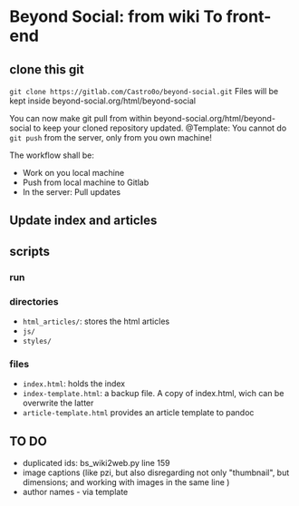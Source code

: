 # Beyond Social:  from wiki To front-end

## clone this git
`git clone https://gitlab.com/Castro0o/beyond-social.git`
Files will be kept inside beyond-social.org/html/beyond-social

You can now make git pull from within beyond-social.org/html/beyond-social to keep your cloned repository updated. 
@Template: You cannot do `git push` from the server, only from you own machine!

The workflow shall be:
* Work on you local machine
* Push from local machine to Gitlab
* In the server: Pull updates 

## Update index and articles


## scripts

### run

### directories
* `html_articles/`: stores the html articles
* `js/`
* `styles/`

### files
* `index.html`: holds the index
* `index-template.html`: a backup file. A copy of index.html, wich can be overwrite the latter
* `article-template.html` provides an article template to pandoc




## TO DO
* duplicated ids: bs_wiki2web.py line 159
* image captions (like pzi, but also disregarding not only "thumbnail", but dimensions; and working with images in the same line )
* author names - via template

